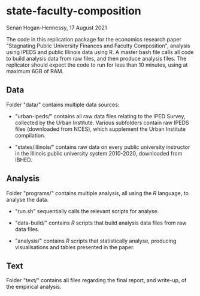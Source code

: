 # state-faculty-composition

Senan Hogan-Hennessy, 17 August 2021

The code in this replication package for the economics research paper "Stagnating Public University Finances and Faculty
Composition", analysis using IPEDS and public Illinois data using R.
A master bash file calls all code to build analysis data from raw files, and then produce analysis files.
The replicator should expect the code to run for less than 10 minutes, using at maximum 6GB of RAM.

## Data

Folder "data/" contains multiple data sources:

- "urban-ipeds/" contains all raw data files relating to the IPED Survey, collected by the Urban Institute.
Various subfolders contain raw IPEDS files (downloaded from NCES), which supplement the Urban Institute compilation.

- "states/illinois/" contains raw data on every public university instructor in the Illinois public university system 2010-2020, downloaded from IBHED.

## Analysis

Folder "programs/" contains multiple analysis, all using the *R* language, to analyse the data.

- "run.sh" sequentially calls the relevant scripts for analyse.

- "data-build/" contains *R* scripts that build analysis data files from raw data files.

- "analysis/" contains *R* scripts that statistically analyse, producing visualisations and tables presented in the paper.

## Text

Folder "text/" contains all files regarding the final report, and write-up, of the empirical analysis.
